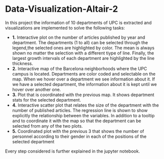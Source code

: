 # Data-Visualization-Altair-2
In this project the information of 10 departments of UPC is extracted and visualizations are implemented to solve the following tasks:

- **1.** Interactive plot on the number of articles published by year and department. The departments (1 to all) can be selected through the legend,the selected ones are highlighted by color. 
The mean is always shown no matter the selection with a different tiype of line. Finally, the largest growth intervals of each department are highlighted by the line thickness.
- **2.** Interactive map of the Barcelona neighborhoods where the UPC campus is located. Departments are color coded and selectable on the map. When we hover over a department we see information 
about it. If we have a selected department, the information about it is kept until we hover over another one.
- **3.** Plot that is coordinated with the previous map. It shows department stats for the selected department.
- **4.** Interactive scatter plot that relates the size of the department with the number of published articles. The regression line is shown to show explicitly the relationship between the variables. 
In addition to a tooltip and to coordinate it with the map so that the department can be selected from any of the two plots.
- **5.** Coordinated plot with the previous 3 that shows the number of personnel according to their gender in each of the positions of the selected department

Every step considered is further explained in the jupyter notebook.
